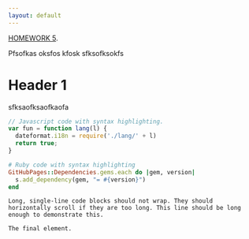 ```yaml
---
layout: default
---
```


[HOMEWORK 5](./hw-5.html).

Pfsofkas oksfos kfosk sfksofksokfs


# Header 1

sfksaofksaofkaofa



```js
// Javascript code with syntax highlighting.
var fun = function lang(l) {
  dateformat.i18n = require('./lang/' + l)
  return true;
}
```

```ruby
# Ruby code with syntax highlighting
GitHubPages::Dependencies.gems.each do |gem, version|
  s.add_dependency(gem, "= #{version}")
end
```



```
Long, single-line code blocks should not wrap. They should horizontally scroll if they are too long. This line should be long enough to demonstrate this.
```

```
The final element.
```
